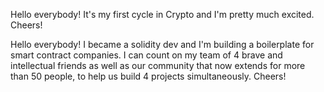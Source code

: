 Hello everybody!
It's my first cycle in Crypto and I'm pretty much excited.
Cheers!

Hello everybody!
I became a solidity dev and I'm building a boilerplate for smart contract companies.
I can count on my team of 4 brave and intellectual friends as well as our community that now extends for more than 50 people, to help us build 4 projects simultaneously.
Cheers!
